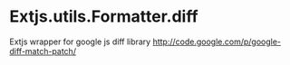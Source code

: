 Extjs.utils.Formatter.diff
==========================

Extjs wrapper for google js diff library http://code.google.com/p/google-diff-match-patch/


